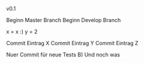 v0.1

Beginn Master Branch
Beginn Develop Branch

x = x :)
y = 2

Commit Eintrag X
Commit Eintrag Y
Commit Eintrag Z

Nuer Commit für neue Tests B)
Und noch was